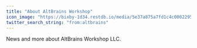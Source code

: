 ```yaml
---
title: "About AltBrains Workshop"
icon_image: "https://bixby-1d34.restdb.io/media/5e37a875a7fd1c4c00022950"
twitter_search_string: "from:altbrains"
---
```

News and more about AltBrains Workshop LLC.